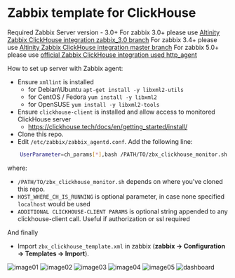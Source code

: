 # Zabbix template for ClickHouse
Required Zabbix Server version - 3.0+
For zabbix 3.0+ please use [Altinity Zabbix ClickHouse integration zabbix_3.0 branch](https://github.com/Altinity/clickhouse-zabbix-template/tree/zabbix_3.0) 
For zabbix 3.4+ please use [Altinity Zabbix ClickHouse integration master branch](https://github.com/Altinity/clickhouse-zabbix-template/tree/master) 
For zabbix 5.0+ please use [official Zabbix ClickHouse integration used http_agent](https://www.zabbix.com/integrations/clickhouse) 

How to set up server with Zabbix agent:
  * Ensure `xmllint` is installed 
    - for Debian\Ubuntu `apt-get install -y libxml2-utils`
    - for CentOS / Fedora `yum install -y libxml2` 
    - for OpenSUSE `yum install -y libxml2-tools` 
  * Ensure `clickhouse-client` is installed and allow access to monitored ClickHouse server
    - https://clickhouse.tech/docs/en/getting_started/install/
  * Clone this repo.
  * Edit `/etc/zabbix/zabbix_agentd.conf`. Add the following line:
```bash
	UserParameter=ch_params[*],bash /PATH/TO/zbx_clickhouse_monitor.sh "$1" "HOST_WHERE_CH_IS_RUNNING" "ADDITIONAL CLICKHOUSE-CLIENT PARAMS"
```
  where:
  * `/PATH/TO/zbx_clickhouse_monitor.sh` depends on where you've cloned this repo.
  * `HOST_WHERE_CH_IS_RUNNING` is optional parameter, in case none specified `localhost` would be used
  * `ADDITIONAL CLICKHOUSE-CLIENT PARAMS` is optional string appended to any clickhouse-client call. Useful if authorization or ssl required

And finally
  * Import `zbx_clickhouse_template.xml` in zabbix (**zabbix -> Configuration -> Templates -> Import**).

![image01](img/image01.png)
![image02](img/image02.png)
![image03](img/image03.png)
![image04](img/image04.png)
![image05](img/image05.png)
![dashboard](img/dashboard.png)
